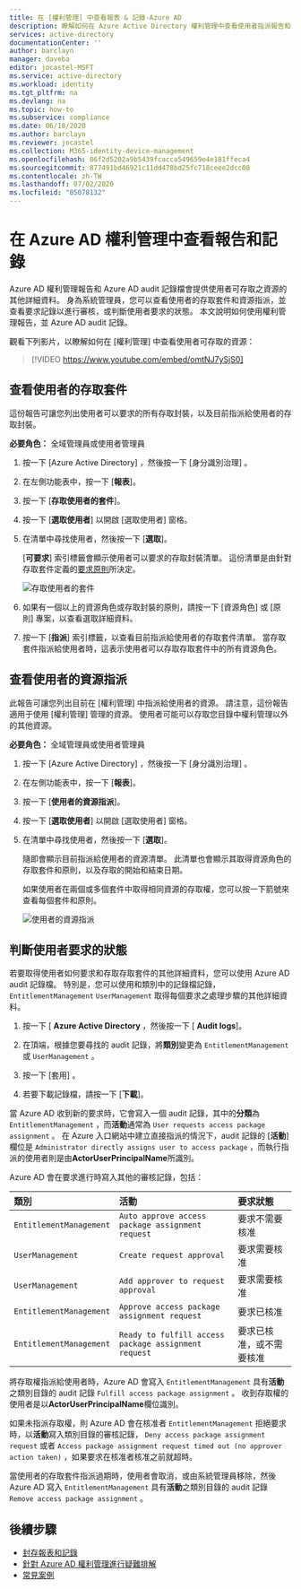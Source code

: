 ```yaml
---
title: 在 [權利管理] 中查看報表 & 記錄-Azure AD
description: 瞭解如何在 Azure Active Directory 權利管理中查看使用者指派報告和審核記錄。
services: active-directory
documentationCenter: ''
author: barclayn
manager: daveba
editor: jocastel-MSFT
ms.service: active-directory
ms.workload: identity
ms.tgt_pltfrm: na
ms.devlang: na
ms.topic: how-to
ms.subservice: compliance
ms.date: 06/18/2020
ms.author: barclayn
ms.reviewer: jocastel
ms.collection: M365-identity-device-management
ms.openlocfilehash: 86f2d5202a9b5439fcacca549659e4e181ffeca4
ms.sourcegitcommit: 877491bd46921c11dd478bd25fc718ceee2dcc08
ms.contentlocale: zh-TW
ms.lasthandoff: 07/02/2020
ms.locfileid: "85078132"
---
```

# <a name="view-reports-and-logs-in-azure-ad-entitlement-management"></a>在 Azure AD 權利管理中查看報告和記錄

Azure AD 權利管理報告和 Azure AD audit 記錄檔會提供使用者可存取之資源的其他詳細資料。 身為系統管理員，您可以查看使用者的存取套件和資源指派，並查看要求記錄以進行審核，或判斷使用者要求的狀態。 本文說明如何使用權利管理報告，並 Azure AD audit 記錄。

觀看下列影片，以瞭解如何在 [權利管理] 中查看使用者可存取的資源：

>[!VIDEO https://www.youtube.com/embed/omtNJ7ySjS0]

## <a name="view-access-packages-for-a-user"></a>查看使用者的存取套件

這份報告可讓您列出使用者可以要求的所有存取封裝，以及目前指派給使用者的存取封裝。

**必要角色：** 全域管理員或使用者管理員

1. 按一下 [Azure Active Directory]  ，然後按一下 [身分識別治理]  。

1. 在左側功能表中，按一下 [**報表**]。

1. 按一下 [**存取使用者的套件**]。

1. 按一下 [**選取使用者**] 以開啟 [選取使用者] 窗格。

1. 在清單中尋找使用者，然後按一下 [**選取**]。

    [**可要求**] 索引標籤會顯示使用者可以要求的存取封裝清單。 這份清單是由針對存取套件定義的[要求原則](entitlement-management-access-package-request-policy.md#for-users-in-your-directory)所決定。 

    ![存取使用者的套件](./media/entitlement-management-reports/access-packages-report.png)

1. 如果有一個以上的資源角色或存取封裝的原則，請按一下 [資源角色] 或 [原則] 專案，以查看選取詳細資料。

1. 按一下 [**指派**] 索引標籤，以查看目前指派給使用者的存取套件清單。 當存取套件指派給使用者時，這表示使用者可以存取存取套件中的所有資源角色。

## <a name="view-resource-assignments-for-a-user"></a>查看使用者的資源指派

此報告可讓您列出目前在 [權利管理] 中指派給使用者的資源。 請注意，這份報告適用于使用 [權利管理] 管理的資源。 使用者可能可以存取您目錄中權利管理以外的其他資源。

**必要角色：** 全域管理員或使用者管理員

1. 按一下 [Azure Active Directory]  ，然後按一下 [身分識別治理]  。

1. 在左側功能表中，按一下 [**報表**]。

1. 按一下 [**使用者的資源指派**]。

1. 按一下 [**選取使用者**] 以開啟 [選取使用者] 窗格。

1. 在清單中尋找使用者，然後按一下 [**選取**]。

    隨即會顯示目前指派給使用者的資源清單。 此清單也會顯示其取得資源角色的存取套件和原則，以及存取的開始和結束日期。
    
    如果使用者在兩個或多個套件中取得相同資源的存取權，您可以按一下箭號來查看每個套件和原則。

    ![使用者的資源指派](./media/entitlement-management-reports/resource-assignments-report.png)

## <a name="determine-the-status-of-a-users-request"></a>判斷使用者要求的狀態

若要取得使用者如何要求和存取存取套件的其他詳細資料，您可以使用 Azure AD audit 記錄檔。 特別是，您可以使用和類別中的記錄檔記錄， `EntitlementManagement` `UserManagement` 取得每個要求之處理步驟的其他詳細資料。  

1. 按一下 [ **Azure Active Directory** ，然後按一下 [ **Audit logs**]。

1. 在頂端，根據您要尋找的 audit 記錄，將**類別**變更為 `EntitlementManagement` 或 `UserManagement` 。  

1. 按一下 [套用] 。

1. 若要下載記錄檔，請按一下 [**下載**]。

當 Azure AD 收到新的要求時，它會寫入一個 audit 記錄，其中的**分類**為 `EntitlementManagement` ，而**活動**通常為 `User requests access package assignment` 。  在 Azure 入口網站中建立直接指派的情況下，audit 記錄的 [**活動**] 欄位是 `Administrator directly assigns user to access package` ，而執行指派的使用者則是由**ActorUserPrincipalName**所識別。

Azure AD 會在要求進行時寫入其他的審核記錄，包括：

| 類別 | 活動 | 要求狀態 |
| :---- | :------------ | :------------ |
| `EntitlementManagement` | `Auto approve access package assignment request` | 要求不需要核准 |
| `UserManagement` | `Create request approval` | 要求需要核准 |
| `UserManagement` | `Add approver to request approval` | 要求需要核准 |
| `EntitlementManagement` | `Approve access package assignment request` | 要求已核准 |
| `EntitlementManagement` | `Ready to fulfill access package assignment request` |要求已核准，或不需要核准 |

將存取權指派給使用者時，Azure AD 會寫入 `EntitlementManagement` 具有**活動**之類別目錄的 audit 記錄 `Fulfill access package assignment` 。  收到存取權的使用者是以**ActorUserPrincipalName**欄位識別。

如果未指派存取權，則 Azure AD 會在核准者 `EntitlementManagement` 拒絕要求時，以**活動**寫入類別目錄的審核記錄， `Deny access package assignment request` 或者 `Access package assignment request timed out (no approver action taken)` ，如果要求在核准者核准之前就超時。

當使用者的存取套件指派過期時，使用者會取消，或由系統管理員移除，然後 Azure AD 寫入 `EntitlementManagement` 具有**活動**之類別目錄的 audit 記錄 `Remove access package assignment` 。

## <a name="next-steps"></a>後續步驟

- [封存報表和記錄](entitlement-management-logs-and-reporting.md)
- [針對 Azure AD 權利管理進行疑難排解](entitlement-management-troubleshoot.md)
- [常見案例](entitlement-management-scenarios.md)
